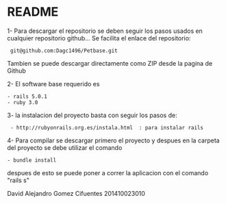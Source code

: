 # README

1- Para descargar el repositorio se deben seguir los pasos usados en cualquier repositorio github... Se facilita el enlace del repositorio:
    
     git@github.com:Dagc1496/Petbase.git
     
   Tambien se puede descargar directamente como ZIP desde la pagina de Github
   
2- El software base requerido es

    - rails 5.0.1
    - ruby 3.0
 
3- la instalacion del proyecto basta con seguir los pasos de:
    
     - http://rubyonrails.org.es/instala.html  : para instalar rails
  
4- Para compilar se descargar primero el proyecto y despues en la carpeta del proyecto se debe utilizar el comando 

    - bundle install
    
   despues de esto se puede poner a correr la aplicacion con el comando "rails s"
   
 David Alejandro Gomez Cifuentes
 201410023010
